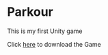 # Parkour
This is my first Unity game

Click [here](https://github.com/LucaYan0506/Parkour/releases/download/v1.0.0/installer.exe) to download the Game
